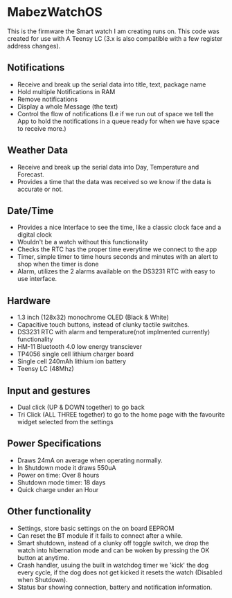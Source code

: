 # MabezWatchOS

This is the firmware the Smart watch I am creating runs on. This code was created for use with A Teensy LC (3.x is also compatible with a few register address changes).

## Notifications
  - Receive and break up the serial data into title, text, package name
  - Hold multiple Notifications in RAM
  - Remove notifications
  - Display a whole Message (the text)
  - Control the flow of notifications (I.e if we run out of space we tell the App to hold the notifications in a queue ready for when we have space to receive more.)
  
## Weather Data
  - Receive and break up the serial data into Day, Temperature and Forecast.
  - Provides a time that the data was received so we know if the data is accurate or not.
  
## Date/Time
  - Provides a nice Interface to see the time, like a classic clock face and a digital clock
  - Wouldn't be a watch without this functionality
  - Checks the RTC has the proper time everytime we connect to the app
  - Timer, simple timer to time hours seconds and minutes with an alert to shop when the timer is done
  - Alarm, utilizes the 2 alarms available on the DS3231 RTC with easy to use interface.
  
## Hardware
  - 1.3 inch (128x32) monochrome OLED (Black & White)
  - Capacitive touch buttons, instead of clunky tactile switches.
  - DS3231 RTC with alarm and temperature(not implmented currently) functionality
  - HM-11 Bluetooth 4.0 low energy transciever
  - TP4056 single cell lithium charger board
  - Single cell 240mAh lithium ion battery
  - Teensy LC (48Mhz)
  
## Input and gestures
  - Dual click (UP & DOWN together) to go back
  - Tri Click (ALL THREE together) to go to the home page with the favourite widget selected from the settings
  
## Power Specifications
  - Draws 24mA on average when operating normally.
  - In Shutdown mode it draws 550uA
  - Power on time: Over 8 hours
  - Shutdown mode timer: 18 days
  - Quick charge under an Hour

## Other functionality
  - Settings, store basic settings on the on board EEPROM
  - Can reset the BT module if it fails to connect after a while.
  - Smart shutdown, instead of a clunky off toggle switch, we drop the watch into hibernation mode and can be woken by pressing the OK button at anytime.
  - Crash handler, usuing the built in watchdog timer we 'kick' the dog every cycle, if the dog does not get kicked it resets the watch (Disabled when Shutdown).
  - Status bar showing connection, battery and notification information.


